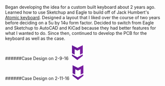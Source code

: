 Began developing the idea for a custom built keyboard about 2 years ago. Learned how to use Sketchup and Eagle to build off of Jack Humbert's [Atomic keyboard](www.ortholinearkeyboards.com/atomic). Designed a layout that I liked over the course of two years before deciding on a 5u by 14u form factor. Decided to switch from Eagle and Sketchup to AutoCAD and KiCad because they had better features for what I wanted to do. Since then, continued to develop the PCB for the keyboard as well as the case.

######Case Design on 2-9-16 
![alt text](https://github.com/adam-p/markdown-here/raw/master/src/common/images/icon48.png "Logo Title Text 1")
 

######Case Design on 2-11-16
![alt text](https://github.com/adam-p/markdown-here/raw/master/src/common/images/icon48.png "Logo Title Text 1")

